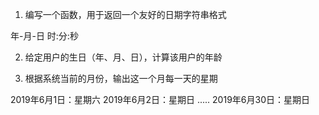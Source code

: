 1. 编写一个函数，用于返回一个友好的日期字符串格式

年-月-日 时:分:秒

2. 给定用户的生日（年、月、日），计算该用户的年龄

3. 根据系统当前的月份，输出这一个月每一天的星期

2019年6月1日：星期六
2019年6月2日：星期日
.....
2019年6月30日：星期日